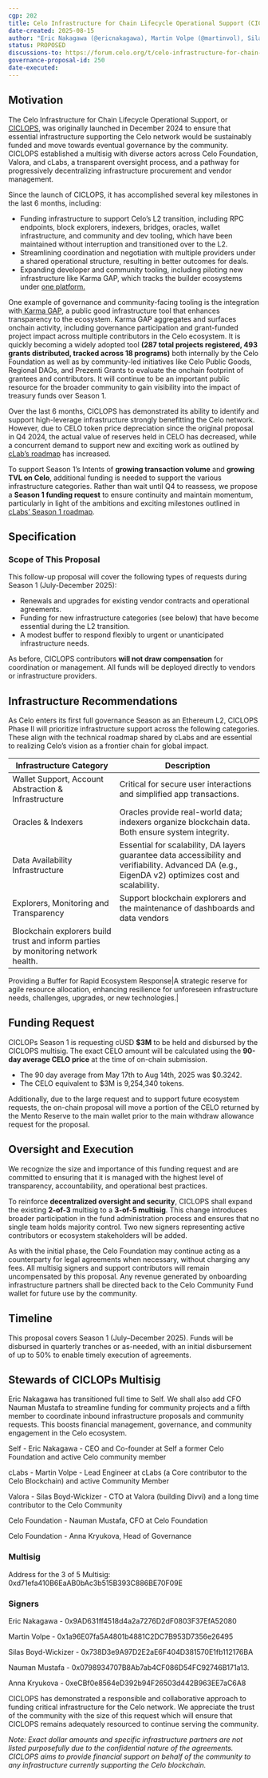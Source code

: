 ```yaml
---
cgp: 202
title: Celo Infrastructure for Chain Lifecycle Operational Support (CICLOPS 2) - Season 1
date-created: 2025-08-15
author: "Eric Nakagawa (@ericnakagawa), Martin Volpe (@martinvol), Silas Boyd-Wickizer (@silas), Anna Kryukova, Nauman Mustafa" 
status: PROPOSED 
discussions-to: https://forum.celo.org/t/celo-infrastructure-for-chain-lifecycle-operational-support-season-1-ciclops-2
governance-proposal-id: 250
date-executed: 
---  
```



## Motivation

The Celo Infrastructure for Chain Lifecycle Operational Support, or [CICLOPS](https://forum.celo.org/t/celo-infrastructure-for-chain-lifecycle-operational-support-ciclops/9661), was originally launched in December 2024 to ensure that essential infrastructure supporting the Celo network would be sustainably funded and move towards eventual governance by the community. CICLOPS established a multisig with diverse actors across Celo Foundation, Valora, and cLabs, a transparent oversight process, and a pathway for progressively decentralizing infrastructure procurement and vendor management.

Since the launch of CICLOPS, it has accomplished several key milestones in the last 6 months, including:

* Funding infrastructure to support Celo’s L2 transition, including RPC endpoints, block explorers, indexers, bridges, oracles, wallet infrastructure, and community and dev tooling, which have been maintained without interruption and transitioned over to the L2.
* Streamlining coordination and negotiation with multiple providers under a shared operational structure, resulting in better outcomes for deals.
* Expanding developer and community tooling, including piloting new infrastructure like Karma GAP, which tracks the builder ecosystems under [one platform.](https://gap.karmahq.xyz/community/celo)

One example of governance and community-facing tooling is the integration with[ Karma GAP](https://gap.karmahq.xyz/), a public good infrastructure tool that enhances transparency to the ecosystem. Karma GAP aggregates and surfaces onchain activity, including governance participation and grant-funded project impact across multiple contributors in the Celo ecosystem. It is quickly becoming a widely adopted tool **(287 total projects registered, 493 grants distributed, tracked across 18 programs)** both internally by the Celo Foundation as well as by community-led initiatives like Celo Public Goods, Regional DAOs, and Prezenti Grants to evaluate the onchain footprint of grantees and contributors. It will continue to be an important public resource for the broader community to gain visibility into the impact of treasury funds over Season 1.

Over the last 6 months, CICLOPS has demonstrated its ability to identify and support high-leverage infrastructure strongly benefitting the Celo network. However, due to CELO token price depreciation since the original proposal in Q4 2024, the actual value of reserves held in CELO has decreased, while a concurrent demand to support new and exciting work as outlined by[ cLab’s roadmap](https://forum.celo.org/t/celo-as-an-ethereum-l2-a-frontier-chain-for-global-impact/11376/1) has increased.

To support Season 1’s Intents of **growing transaction volume** and **growing TVL on Celo**, additional funding is needed to support the various infrastructure categories. Rather than wait until Q4 to reassess, we propose a **Season 1 funding request** to ensure continuity and maintain momentum, particularly in light of the ambitions and exciting milestones outlined in[ cLabs’ Season 1 roadmap](https://forum.celo.org/t/celo-as-an-ethereum-l2-a-frontier-chain-for-global-impact/11376/1).

## Specification

### Scope of This Proposal

This follow-up proposal will cover the following types of requests during Season 1 (July-December 2025):

* Renewals and upgrades for existing vendor contracts and operational agreements.
* Funding for new infrastructure categories (see below) that have become essential during the L2 transition.
* A modest buffer to respond flexibly to urgent or unanticipated infrastructure needs.

As before, CICLOPS contributors **will not draw compensation** for coordination or management. All funds will be deployed directly to vendors or infrastructure providers.

## Infrastructure Recommendations

As Celo enters its first full governance Season as an Ethereum L2, CICLOPS Phase II will prioritize infrastructure support across the following categories. These align with the technical roadmap shared by cLabs and are essential to realizing Celo’s vision as a frontier chain for global impact.

| Infrastructure Category | Description |
|----|----|
| Wallet Support, Account Abstraction & Infrastructure | Critical for secure user interactions and simplified app transactions. |
| Oracles & Indexers | Oracles provide real-world data; indexers organize blockchain data. Both ensure system integrity. |
| Data Availability Infrastructure | Essential for scalability, DA layers guarantee data accessibility and verifiability. Advanced DA (e.g., EigenDA v2) optimizes cost and scalability. |
| Explorers, Monitoring and Transparency | Support blockchain explorers and the maintenance of dashboards and data vendors |
| Blockchain explorers build trust and inform parties by monitoring network health. |  |

Providing a Buffer for Rapid Ecosystem Response|A strategic reserve for agile resource allocation, enhancing resilience for unforeseen infrastructure needs, challenges, upgrades, or new technologies.|

## Funding Request

CICLOPs Season 1 is requesting cUSD **$3M** to be held and disbursed by the CICLOPS multisig. The exact CELO amount will be calculated using the **90-day average CELO price** at the time of on-chain submission.

* The 90 day average from May 17th to Aug 14th, 2025 was $0.3242.
* The CELO equivalent to $3M is 9,254,340 tokens.

Additionally, due to the large request and to support future ecosystem requests, the on-chain proposal will move a portion of the CELO returned by the Mento Reserve to the main wallet prior to the main withdraw allowance request for the proposal.

## Oversight and Execution

We recognize the size and importance of this funding request and are committed to ensuring that it is managed with the highest level of transparency, accountability, and operational best practices.

To reinforce **decentralized oversight and security**, CICLOPS shall expand the existing **2-of-3** multisig to a **3-of-5 multisig**. This change introduces broader participation in the fund administration process and ensures that no single team holds majority control. Two new signers representing active contributors or ecosystem stakeholders will be added.

As with the initial phase, the Celo Foundation may continue acting as a counterparty for legal agreements when necessary, without charging any fees. All multisig signers and support contributors will remain uncompensated by this proposal. Any revenue generated by onboarding infrastructure partners shall be directed back to the Celo Community Fund wallet for future use by the community.

## Timeline

This proposal covers Season 1 (July–December 2025). Funds will be disbursed in quarterly tranches or as-needed, with an initial disbursement of up to 50% to enable timely execution of agreements.

## Stewards of CICLOPs Multisig

Eric Nakagawa has transitioned full time to Self. We shall also add CFO Nauman Mustafa to streamline funding for community projects and a fifth member to coordinate inbound infrastructure proposals and community requests. This boosts financial management, governance, and community engagement in the Celo ecosystem.

Self - Eric Nakagawa - CEO and Co-founder at Self a former Celo Foundation and active Celo community member

cLabs - Martin Volpe - Lead Engineer at cLabs (a Core contributor to the Celo Blockchain) and active Community Member

Valora - Silas Boyd-Wickizer - CTO at Valora (building Divvi) and a long time contributor to the Celo Community

Celo Foundation - Nauman Mustafa, CFO at Celo Foundation

Celo Foundation - Anna Kryukova, Head of Governance

### Multisig

Address for the 3 of 5 Multisig: 0xd71efa410B6EaAB0bAc3b515B393C886BE70F09E

### Signers

Eric Nakagawa - 0x9AD631ff4518d4a2a7276D2dF0803F37EfA52080

Martin Volpe - 0x1a96E07fa5A4801b4881C2DC7B953D7356e26495

Silas Boyd-Wickizer - 0x738D3e9A97D2E2aE6F404D381570E1fb112176BA

Nauman Mustafa - 0x0798934707B8Ab7ab4CF086D54FC92746B171a13.

Anna Kryukova - 0xeCBf0e8564eD392b94F26503d442B963EE7aC6A8

CICLOPS has demonstrated a responsible and collaborative approach to funding critical infrastructure for the Celo network. We appreciate the trust of the community with the size of this request which will ensure that CICLOPS remains adequately resourced to continue serving the community.

*Note: Exact dollar amounts and specific infrastructure partners are not listed purposefully due to the confidential nature of the agreements. CICLOPS aims to provide financial support on behalf of the community to any infrastructure currently supporting the Celo blockchain.*
